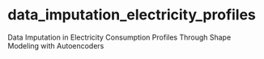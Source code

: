 # data_imputation_electricity_profiles
Data Imputation in Electricity Consumption Profiles Through Shape Modeling with Autoencoders
